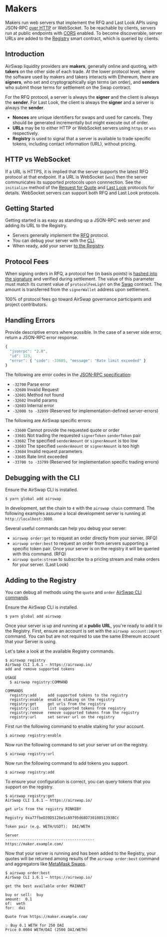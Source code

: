 # Makers

Makers run web servers that implement the RFQ and Last Look APIs using JSON-RPC [over HTTP](https://www.jsonrpc.org/historical/json-rpc-over-http.html) or WebSocket. To be reachable by clients, servers run at public endpoints with [CORS](https://developer.mozilla.org/en-US/docs/Web/HTTP/CORS) enabled. To become discoverable, server URLs are added to the [Registry](deployments.md) smart contract, which is queried by clients.

## Introduction

AirSwap liquidity providers are **makers**, generally online and quoting, with **takers** on the other side of each trade. At the lower protocol level, where the software used by makers and takers interacts with Ethereum, there are **signers**, who set and cryptographically sign terms (an order), and **senders** who submit those terms for settlement on the Swap contract.

For the RFQ protocol, a server is always the **signer** and the client is always the **sender**. For Last Look, the client is always the **signer** and a server is always the **sender**.

- **Nonces** are unique identifiers for swaps and used for cancels. They should be generated incrementally but might execute out of order.
- **URLs** may be to either HTTP or WebSocket servers using `https` or `wss` respectively.
- **Registry** is used to signal that a server is available to trade specific tokens, including contact information (URL), without pricing.

## HTTP vs WebSocket

If a URL is HTTPS, it is implied that the server supports the latest RFQ protocol at that endpoint. If a URL is WebSocket (`wss`) then the server communicates its supported protocols upon connnection. See the `initialize` method of the [Request for Quote](protocols.md#rfq) and [Last Look](protocols.md#last-look) protocols for details. WebSocket servers can support both RFQ and Last Look protocols.

## Getting Started

Getting started is as easy as standing up a JSON-RPC web server and adding its URL to the Registry.

- Servers generally implement the [RFQ](request-for-quote.md) protocol.
- You can debug your server with the [CLI](makers.md#debugging-with-the-cli).
- When ready, add your server [to the Registry](makers.md#adding-to-the-registry).

## Protocol Fees

When signing orders in RFQ, a protocol fee (in basis points) is [hashed into the signature](broken-reference) and verified during settlement. The value of this parameter must match its current value of `protocolFeeLight` on the [Swap](deployments.md) contract. The amount is transferred from the `signerWallet` address upon settlement.

100% of protocol fees go toward AirSwap governance participants and project contributors.

## Handling Errors

Provide descriptive errors where possible. In the case of a server side error, return a JSON-RPC error response.

```javascript
{
  "jsonrpc": "2.0",
  "id": 123,
  "error": { "code": -33605, "message": "Rate limit exceeded" }
}
```

The following are error codes in the [JSON-RPC specification](http://www.jsonrpc.org/specification#error_object):

- `-32700` Parse error
- `-32600` Invalid Request
- `-32601` Method not found
- `-32602` Invalid params
- `-32603` Internal error
- `-32000 to -32099` (Reserved for implementation-defined server-errors)

The following are AirSwap specific errors:

- `-33600` Cannot provide the requested quote or order
- `-33601` Not trading the requested `signerToken` `senderToken` pair
- `-33602` The specified `senderAmount` or `signerAmount` is too low
- `-33603` The specified `senderAmount` or `signerAmount` is too high
- `-33604` Invalid request parameters
- `-33605` Rate limit exceeded
- `-33700 to -33799` (Reserved for implementation specific trading errors)

## Debugging with the CLI

Ensure the AirSwap CLI is installed.

```
$ yarn global add airswap
```

In development, set the chain to `4` with the `airswap chain` command. The following examples assume a local development server is running at `http://localhost:3000`.

Several useful commands can help you debug your server:

- `airswap order:get` to request an order directly from your server. (RFQ)
- `airswap order:best` to request an order from servers supporting a specific token pair. Once your server is on the registry it will be queried with this command. (RFQ)
- `airswap quote:stream` to subscribe to a pricing stream and make orders for your server. (Last Look)

## Adding to the Registry

You can debug all methods using the `quote` and `order` [AirSwap CLI commands](https://github.com/airswap/airswap-cli#all-commands).

Ensure the AirSwap CLI is installed.

```
$ yarn global add airswap
```

Once your server is up and running at a **public URL**, you're ready to add it to the Registry. First, ensure an account is set with the `airswap account:import` command. You can but are not required to use the same Ethereum account that your Server is using.

Let's take a look at the available Registry commands.

```
$ airswap registry
AirSwap CLI 1.6.1 — https://airswap.io/
add and remove supported tokens

USAGE
  $ airswap registry:COMMAND

COMMANDS
  registry:add     add supported tokens to the registry
  registry:enable  enable staking on the registry
  registry:get     get urls from the registry
  registry:list    list supported tokens from registry
  registry:remove  remove supported tokens from the registry
  registry:url     set server url on the registry
```

First run the following command to enable staking for your account.

```
$ airswap registry:enable
```

Now run the following command to set your server url on the registry.

```
$ airswap registry:url
```

Now run the following command to add tokens you support.

```
$ airswap registry:add
```

To ensure your configuration is correct, you can query tokens that you support on the registry.

```
$ airswap registry:get
AirSwap CLI 1.6.1 — https://airswap.io/

get urls from the registry RINKEBY

Registry 0xa77fbeD39D5128e1cA9795d68D73010851393BCc

Token pair (e.g. WETH/USDT):  DAI/WETH

Server
----------------------------------------
https://maker.example.com/
```

Now that your server is running and has been added to the Registry, your quotes will be returned among results of the `airswap order:best` command and aggregators like [MetaMask Swaps](https://medium.com/metamask/introducing-metamask-swaps-84318c643785).

```
$ airswap order:best
AirSwap CLI 1.6.1 — https://airswap.io/

get the best available order MAINNET

buy or sell:  buy
amount:  0.1
of:  weth
for:  dai

Quote from https://maker.example.com/

✨ Buy 0.1 WETH for 250 DAI
Price 0.0004 WETH/DAI (2500 DAI/WETH)
```
